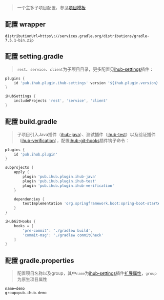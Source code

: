 > 一个主多子项目配置，参见[项目模板](https://github.com/ihub-pub/multi-template)

## 配置 wrapper

```properties
distributionUrl=https\://services.gradle.org/distributions/gradle-7.5.1-bin.zip
```

## 配置 setting.gradle

> `rest`、`service`、`client`为子项目目录，更多配置见[ihub-settings](/iHubSettings)插件：

```groovy
plugins {
    id 'pub.ihub.plugin.ihub-settings' version '${ihub.plugin.version}'
}

iHubSettings {
    includeProjects 'rest', 'service', 'client'
}
```

## 配置 build.gradle

> 子项目引入Java插件（[ihub-java](/iHubJava)）、测试插件（[ihub-test](/iHubTest)）以及验证插件（[ihub-verification](/iHubVerification)），配置[ihub-git-hooks](/iHubGitHooks)插件钩子命令：

```groovy
plugins {
    id 'pub.ihub.plugin'
}

subprojects {
    apply {
        plugin 'pub.ihub.plugin.ihub-java'
        plugin 'pub.ihub.plugin.ihub-test'
        plugin 'pub.ihub.plugin.ihub-verification'
    }

    dependencies {
        testImplementation 'org.springframework.boot:spring-boot-starter-test'
    }
}

iHubGitHooks {
    hooks = [
        'pre-commit': './gradlew build',
        'commit-msg': './gradlew commitCheck'
    ]
}
```

## 配置 gradle.properties

> 配置项目名称以及group，其中`name`为[ihub-settings](/iHubSettings)插件[扩展属性](/iHubSettings?id=扩展属性)，`group`为原生项目属性

```properties
name=demo
group=pub.ihub.demo
```